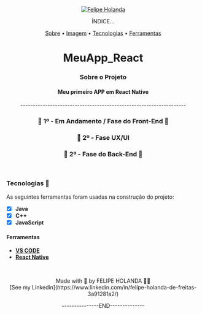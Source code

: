 <p align="center">
   <a href="https://www.linkedin.com/in/felipe-holanda-de-freitas-3a91281a2/">
      <img alt="Felipe Holanda" src="https://img.shields.io/badge/-Felipe Holanda-blue?style=flat&logo=Linkedin&logoColor=bluee" />
   </a>

   <p align="center">ÍNDICE...</p>
<p align="center"><a href="#sobre-o-projeto">Sobre</a> • 
<a href="#Imagem">Imagem</a> • 
<a href="#Tecnologias-">Tecnologias</a> • 
<a href="#Ferramentas">Ferramentas</a></p>
   
   
<h1 align="center">MeuApp_React</h1>

<h3 align="center">Sobre o Projeto</h3>

<h4 align="center">Meu primeiro APP em React Native</h4>
<p align="center">-------------------------------------------------------------------</p>
<h3 align="center">🚧 1º - Em Andamento / Fase do Front-End 🚧</h3>
<h3 align="center">🚧 2º - Fase UX/UI </h3>
<h3 align="center">🚧 2º - Fase do Back-End 🚧</h3>

<br>

  ### Tecnologias 🚀

  As seguintes ferramentas foram usadas na construção do projeto:

  - [x] **Java**
  - [x] **C++**
  - [x] **JavaScript**

  #### Ferramentas

  - [**VS CODE**](https://code.visualstudio.com/)
  - [**React Native**](https://reactnative.dev/)

<br>

  <p align="center">Made with 💜 by FELIPE HOLANDA 👋🏻 <br>[See my Linkedin](https://www.linkedin.com/in/felipe-holanda-de-freitas-3a91281a2/)</p>
   <p align="center">---------------END--------------</p>

